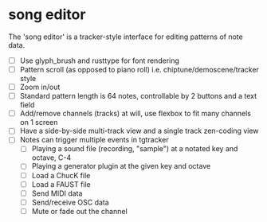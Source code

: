 # song editor

The 'song editor' is a tracker-style interface for editing patterns of note data.

- [ ] Use glyph_brush and rusttype for font rendering
- [ ] Pattern scroll (as opposed to piano roll) i.e. chiptune/demoscene/tracker style
- [ ] Zoom in/out
- [ ] Standard pattern length is 64 notes, controllable by 2 buttons and a text field
- [ ] Add/remove channels (tracks) at will, use flexbox to fit many channels on 1 screen
- [ ] Have a side-by-side multi-track view and a single track zen-coding view
- [ ] Notes can trigger multiple events in tgtracker
    - [ ] Playing a sound file (recording, "sample") at a notated key and octave, C-4
    - [ ] Playing a generator plugin at the given key and octave
    - [ ] Load a ChucK file
    - [ ] Load a FAUST file
    - [ ] Send MIDI data
    - [ ] Send/receive OSC data
    - [ ] Mute or fade out the channel
